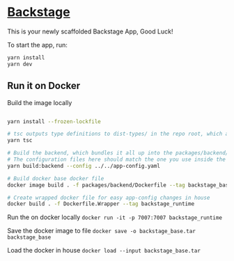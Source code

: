# [Backstage](https://backstage.io)

This is your newly scaffolded Backstage App, Good Luck!

To start the app, run:

```sh
yarn install
yarn dev
```

## Run it on Docker

Build the image locally

```sh

yarn install --frozen-lockfile

# tsc outputs type definitions to dist-types/ in the repo root, which are then consumed by the build
yarn tsc

# Build the backend, which bundles it all up into the packages/backend/dist folder.
# The configuration files here should match the one you use inside the Dockerfile below.
yarn build:backend --config ../../app-config.yaml

# Build docker base docker file
docker image build . -f packages/backend/Dockerfile --tag backstage_base

# Create wrapped docker file for easy app-config changes in house
docker build . -f Dockerfile.Wrapper --tag backstage_runtime
```

Run the on docker locally `docker run -it -p 7007:7007 backstage_runtime`

Save the docker image to file `docker save -o backstage_base.tar backstage_base`

Load the docker in house `docker load --input backstage_base.tar`
